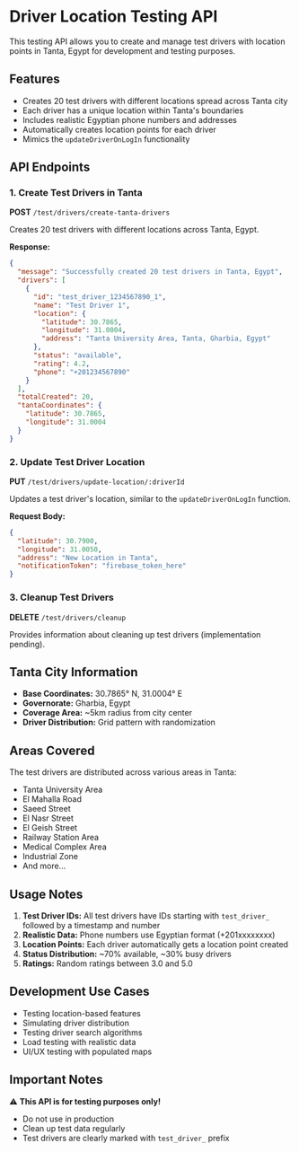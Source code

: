 # Driver Location Testing API

This testing API allows you to create and manage test drivers with location points in Tanta, Egypt for development and testing purposes.

## Features

- Creates 20 test drivers with different locations spread across Tanta city
- Each driver has a unique location within Tanta's boundaries
- Includes realistic Egyptian phone numbers and addresses
- Automatically creates location points for each driver
- Mimics the `updateDriverOnLogIn` functionality

## API Endpoints

### 1. Create Test Drivers in Tanta
**POST** `/test/drivers/create-tanta-drivers`

Creates 20 test drivers with different locations across Tanta, Egypt.

**Response:**
```json
{
  "message": "Successfully created 20 test drivers in Tanta, Egypt",
  "drivers": [
    {
      "id": "test_driver_1234567890_1",
      "name": "Test Driver 1",
      "location": {
        "latitude": 30.7865,
        "longitude": 31.0004,
        "address": "Tanta University Area, Tanta, Gharbia, Egypt"
      },
      "status": "available",
      "rating": 4.2,
      "phone": "+201234567890"
    }
  ],
  "totalCreated": 20,
  "tantaCoordinates": {
    "latitude": 30.7865,
    "longitude": 31.0004
  }
}
```

### 2. Update Test Driver Location
**PUT** `/test/drivers/update-location/:driverId`

Updates a test driver's location, similar to the `updateDriverOnLogIn` function.

**Request Body:**
```json
{
  "latitude": 30.7900,
  "longitude": 31.0050,
  "address": "New Location in Tanta",
  "notificationToken": "firebase_token_here"
}
```

### 3. Cleanup Test Drivers
**DELETE** `/test/drivers/cleanup`

Provides information about cleaning up test drivers (implementation pending).

## Tanta City Information

- **Base Coordinates:** 30.7865° N, 31.0004° E
- **Governorate:** Gharbia, Egypt
- **Coverage Area:** ~5km radius from city center
- **Driver Distribution:** Grid pattern with randomization

## Areas Covered

The test drivers are distributed across various areas in Tanta:
- Tanta University Area
- El Mahalla Road
- Saeed Street
- El Nasr Street
- El Geish Street
- Railway Station Area
- Medical Complex Area
- Industrial Zone
- And more...

## Usage Notes

1. **Test Driver IDs:** All test drivers have IDs starting with `test_driver_` followed by a timestamp and number
2. **Realistic Data:** Phone numbers use Egyptian format (+201xxxxxxxx)
3. **Location Points:** Each driver automatically gets a location point created
4. **Status Distribution:** ~70% available, ~30% busy drivers
5. **Ratings:** Random ratings between 3.0 and 5.0

## Development Use Cases

- Testing location-based features
- Simulating driver distribution
- Testing driver search algorithms
- Load testing with realistic data
- UI/UX testing with populated maps

## Important Notes

⚠️ **This API is for testing purposes only!**
- Do not use in production
- Clean up test data regularly
- Test drivers are clearly marked with `test_driver_` prefix

